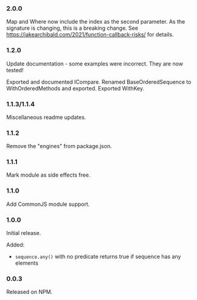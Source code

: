 ### 2.0.0

Map and Where now include the index as the second parameter.
As the signature is changing, this is a breaking change.
See https://jakearchibald.com/2021/function-callback-risks/ for details.

### 1.2.0

Update documentation - some examples were incorrect.
They are now tested!

Exported and documented ICompare.
Renamed BaseOrderedSequence to WithOrderedMethods and exported.
Exported WithKey.

### 1.1.3/1.1.4

Miscellaneous readme updates.

### 1.1.2

Remove the "engines" from package.json.

### 1.1.1

Mark module as side effects free.

### 1.1.0

Add CommonJS module support.

### 1.0.0

Initial release.  

Added:
* `sequence.any()` with no predicate returns true if sequence has any elements

### 0.0.3

Released on NPM.
